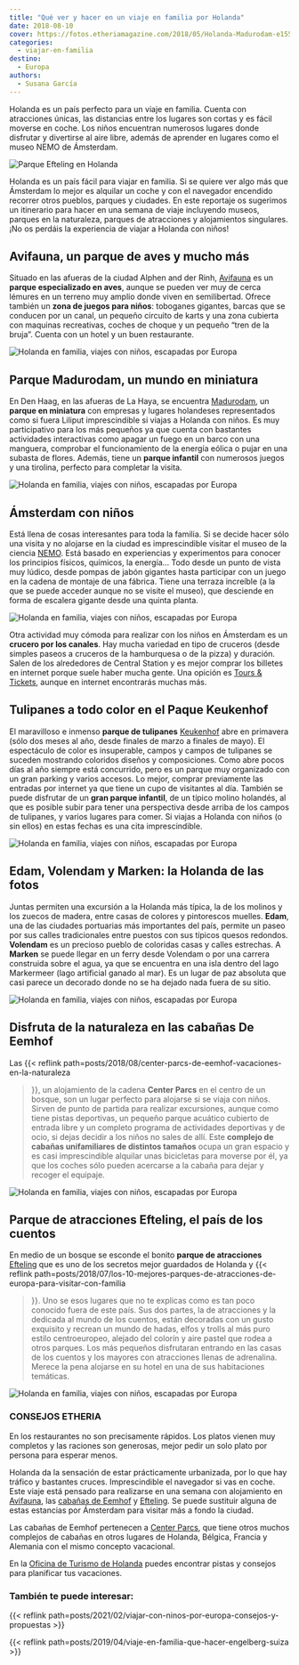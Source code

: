 ```yaml
---
title: "Qué ver y hacer en un viaje en familia por Holanda"
date: 2018-08-10
cover: https://fotos.etheriamagazine.com/2018/05/Holanda-Madurodam-e1558171413662.jpg
categories: 
  - viajar-en-familia
destino: 
  - Europa
authors: 
  - Susana García
---
```


Holanda es un país perfecto para un viaje en familia. Cuenta con atracciones únicas, las distancias entre los lugares son cortas y es fácil moverse en coche. Los niños encuentran numerosos lugares donde disfrutar y divertirse al aire libre, además de aprender en lugares como el museo NEMO de Ámsterdam.

![Parque Efteling en Holanda](https://fotos.etheriamagazine.com/2018/08/Holanda-con-ninos-efteling.jpg "Parque Efteling en Holanda. © SG")

Holanda es un país fácil para viajar en familia. Si se quiere ver algo más que Ámsterdam 
lo mejor es alquilar un coche y con el navegador encendido recorrer otros pueblos, 
parques y ciudades. En este reportaje os sugerimos un itinerario para hacer en una 
semana de viaje incluyendo museos, parques en la naturaleza, parques de atracciones y 
alojamientos singulares. ¡No os perdáis la experiencia de viajar a Holanda con niños! 

## Avifauna, un parque de aves y mucho más

Situado en las afueras de la ciudad Alphen and der Rinh, 
[Avifauna](https://www.avifauna.nl) es un **parque especializado en aves**, aunque se 
pueden ver muy de cerca lémures en un terreno muy amplio donde viven en semilibertad. 
Ofrece también un **zona de juegos para niños**: toboganes gigantes, barcas que se 
conducen por un canal, un pequeño circuito de karts y una zona cubierta con maquinas 
recreativas, coches de choque y un pequeño “tren de la bruja”. Cuenta con un hotel y un 
buen restaurante. 

![Holanda en familia, viajes con niños, escapadas por Europa](https://fotos.etheriamagazine.com/2018/05/Holanda-Avifauna-e1558171351767.jpg "Paseo en Avifauna. @ Susana García")

## Parque Madurodam, un mundo en miniatura

En Den Haag, en las afueras de La Haya, se encuentra 
[Madurodam](https://www.madurodam.nl/en), un **parque en miniatura** con empresas y 
lugares holandeses representados como si fuera Liliput imprescindible si viajas a 
Holanda con niños. Es muy participativo para los más pequeños ya que cuenta con 
bastantes actividades interactivas como apagar un fuego en un barco con una manguera, 
comprobar el funcionamiento de la energía eólica o pujar en una subasta de flores. 
Además, tiene un **parque infantil** con numerosos juegos y una tirolina, perfecto para 
completar la visita. 

![Holanda en familia, viajes con niños, escapadas por Europa](https://fotos.etheriamagazine.com/2018/05/Holanda-Madurodam-e1558171413662.jpg "Madurodam muestra un mundo en miniatura. @ SG")

## Ámsterdam con niños

Está llena de cosas interesantes para toda la familia. Si se decide hacer sólo una 
visita y no alojarse en la ciudad es imprescindible visitar el museo de la ciencia 
[NEMO](http://www.nemosciencemuseum.nl). Está basado en experiencias y experimentos para 
conocer los principios físicos, químicos, la energía… Todo desde un punto de vista muy 
lúdico, desde pompas de jabón gigantes hasta participar con un juego en la cadena de 
montaje de una fábrica. Tiene una terraza increíble (a la que se puede acceder aunque no 
se visite el museo), que desciende en forma de escalera gigante desde una quinta planta. 

![Holanda en familia, viajes con niños, escapadas por Europa](https://fotos.etheriamagazine.com/2018/05/Holanda-Amsterdam-museo-Nemo-e1558171438104.jpg "Museo Nemo de Ámsterdam.")

Otra actividad muy cómoda para realizar con los niños en Ámsterdam es un **crucero por 
los canales**. Hay mucha variedad en tipo de cruceros (desde simples paseos a cruceros 
de la hamburquesa o de la pizza) y duración. Salen de los alrededores de Central Station 
y es mejor comprar los billetes en internet porque suele haber mucha gente. Una opición 
es [Tours & Tickets](https://www.tours-tickets.com/es/cruceros-por-los-canales/), aunque 
en internet encontrarás muchas más. 

## Tulipanes a todo color en el Paque Keukenhof

El maravilloso e inmenso **parque de tulipanes** [Keukenhof](https://keukenhof.nl/en/) 
abre en primavera (sólo dos meses al año, desde finales de marzo a finales de mayo). El 
espectáculo de color es insuperable, campos y campos de tulipanes se suceden mostrando 
coloridos diseños y composiciones. Como abre pocos días al año siempre está concurrido, 
pero es un parque muy organizado con un gran parking y varios accesos. Lo mejor, comprar 
previamente las entradas por internet ya que tiene un cupo de visitantes al día. También 
se puede disfrutar de un **gran parque infantil**, de un típico molino holandés, al que 
es posible subir para tener una perspectiva desde arriba de los campos de tulipanes, y 
varios lugares para comer. Si viajas a Holanda con niños (o sin ellos) en estas fechas 
es una cita imprescindible. 

![Holanda en familia, viajes con niños, escapadas por Europa](https://fotos.etheriamagazine.com/2018/05/Holanda-Keukenhof-tulipanes-e1558171625534.jpg "Tulipanes en Keukenhof. @ Susana García.")

## Edam, Volendam y Marken: la Holanda de las fotos

Juntas permiten una excursión a la Holanda más típica, la de los molinos y los zuecos de 
madera, entre casas de colores y pintorescos muelles. **Edam**, una de las ciudades 
portuarias más importantes del país, permite un paseo por sus calles tradicionales entre 
puestos con sus típicos quesos redondos. **Volendam** es un precioso pueblo de coloridas 
casas y calles estrechas. A **Marken** se puede llegar en un ferry desde Volendam o por 
una carrera construida sobre el agua, ya que se encuentra en una isla dentro del lago 
Markermeer (lago artificial ganado al mar). Es un lugar de paz absoluta que casi parece 
un decorado donde no se ha dejado nada fuera de su sitio. 

![Holanda en familia, viajes con niños, escapadas por Europa](https://fotos.etheriamagazine.com/2018/05/Holanda-Edam-e1558171554778.jpg "Barcos en Edam. @ SG")

## Disfruta de la naturaleza en las cabañas De Eemhof

Las {{< reflink path=posts/2018/08/center-parcs-de-eemhof-vacaciones-en-la-naturaleza 
>}}, un alojamiento de la cadena **Center Parcs** en el centro de un bosque, son un 
lugar perfecto para alojarse si se viaja con niños. Sirven de punto de partida para 
realizar excursiones, aunque como tiene pistas deportivas, un pequeño parque acuático 
cubierto de entrada libre y un completo programa de actividades deportivas y de ocio, si 
dejas decidir a los niños no sales de allí. Este **complejo de cabañas unifamiliares de 
distintos tamaños** ocupa un gran espacio y es casi imprescindible alquilar unas 
bicicletas para moverse por él, ya que los coches sólo pueden acercarse a la cabaña para 
dejar y recoger el equipaje. 

![Holanda en familia, viajes con niños, escapadas por Europa](https://fotos.etheriamagazine.com/2018/07/Center-Parcs-Eemhof-Aquamundo-e1558171576170.jpg "Aqua Mundo, el parque acuático cubierto del Center Parcs de Eemhof. © Milan Vermeulen.")

## Parque de atracciones Efteling, el país de los cuentos

En medio de un bosque se esconde el bonito **parque de atracciones** 
[Efteling](https://www.efteling.com/en) que es uno de los secretos mejor guardados de 
Holanda y {{< reflink 
path=posts/2018/07/los-10-mejores-parques-de-atracciones-de-europa-para-visitar-con-familia 
>}}. Uno se esos lugares que no te explicas como es tan poco conocido fuera de este 
país. Sus dos partes, la de atracciones y la dedicada al mundo de los cuentos, están 
decoradas con un gusto exquisito y recrean un mundo de hadas, elfos y trolls al más puro 
estilo centroeuropeo, alejado del colorín y aire pastel que rodea a otros parques. Los 
más pequeños disfrutaran entrando en las casas de los cuentos y los mayores con 
atracciones llenas de adrenalina. Merece la pena alojarse en su hotel en una de sus 
habitaciones temáticas. 

![Holanda en familia, viajes con niños, escapadas por Europa](https://fotos.etheriamagazine.com/2018/05/Holanda-familiar-Efteling-e1558171594445.jpg "Rincón del parque Efteling. @SG")

### CONSEJOS ETHERIA

En los restaurantes no son precisamente rápidos. Los platos vienen muy completos y las 
raciones son generosas, mejor pedir un solo plato por persona para esperar menos. 

Holanda da la sensación de estar prácticamente urbanizada, por lo que hay tráfico y 
bastantes cruces. Imprescindible el navegador si vas en coche. Este viaje está pensado 
para realizarse en una semana con alojamiento en [Avifauna](http://www.avifauna.nl), las 
[cabañas de Eemhof](http://www.centerparcs.com) y [Efteling](http://www.efteling.com). 
Se puede sustituir alguna de estas estancias por Ámsterdam para visitar más a fondo la 
ciudad. 

Las cabañas de Eemhof pertenecen a [Center Parcs](http://www.centerparcs.com), que tiene 
otros muchos complejos de cabañas en otros lugares de Holanda, Bélgica, Francia y 
Alemania con el mismo concepto vacacional. 

En la [Oficina de Turismo de Holanda](https://www.holland.com/es/turista.htm) puedes 
encontrar pistas y consejos para planificar tus vacaciones. 

### También te puede interesar:

{{< reflink path=posts/2021/02/viajar-con-ninos-por-europa-consejos-y-propuestas >}} 

{{< reflink path=posts/2019/04/viaje-en-familia-que-hacer-engelberg-suiza >}}
